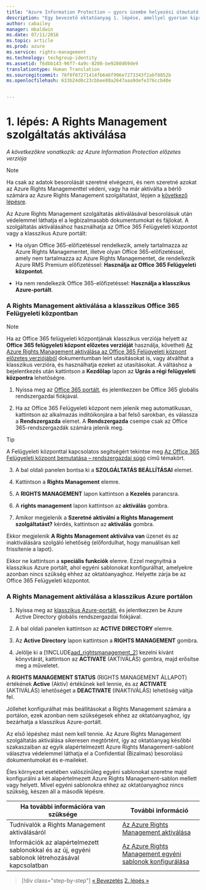 ```yaml
---
title: "Azure Information Protection – gyors üzembe helyezési útmutató – 1. lépés | Azure Rights Management"
description: "Egy bevezető oktatóanyag 1. lépése, amellyel gyorsan kipróbálhatja a szervezetnél a Microsoft Azure Information Protection szolgáltatást csupán 4, körülbelül 10 perc alatt végrehajtható lépésben."
author: cabailey
manager: mbaldwin
ms.date: 07/11/2016
ms.topic: article
ms.prod: azure
ms.service: rights-management
ms.technology: techgroup-identity
ms.assetid: f6dbb143-96f7-4a9c-8208-be9280d69de9
translationtype: Human Translation
ms.sourcegitcommit: 78f0f07271414fb646f996e7273343f2abf8852b
ms.openlocfilehash: 633b24d0c23cbbee88a2647aaa9defe376ccb40e


---
```


# 1. lépés: A Rights Management szolgáltatás aktiválása
 
*A következőkre vonatkozik: az Azure Information Protection előzetes verziója*

> [!NOTE]
>Ha csak az adatok besorolását szeretné elvégezni, és nem szeretné azokat az Azure Rights Managementtel védeni, vagy ha már aktiválta a bérlő számára az Azure Rights Management szolgáltatást, lépjen a [következő lépésre](infoprotect-tutorial-step2.md). 

Az Azure Rights Management szolgáltatás aktiválásával besorolásuk után védelemmel láthatja el a legbizalmasabb dokumentumokat és fájlokat. A szolgáltatás aktiválásához használhatja az Office 365 Felügyeleti központot vagy a klasszikus Azure portált:

-   Ha olyan Office 365-előfizetéssel rendelkezik, amely tartalmazza az Azure Rights Managementet, illetve olyan Office 365-előfizetéssel, amely nem tartalmazza az Azure Rights Managementet, de rendelkezik Azure RMS Premium előfizetéssel: **Használja az Office 365 Felügyeleti központot**.

-   Ha nem rendelkezik Office 365-előfizetéssel: **Használja a klasszikus Azure-portált**.

### A Rights Management aktiválása a klasszikus Office 365 Felügyeleti központban

> [!NOTE]
> Ha az Office 365 felügyeleti központjának klasszikus verziója helyett az **Office 365 felügyeleti központ előzetes verzióját** használja, követheti [Az Azure Rights Management aktiválása az Office 365 Felügyeleti központ előzetes verziójából](../deploy-use/activate-office365-preview.md) dokumentumban leírt utasításokat is, vagy átválthat a klasszikus verzióra, és használhatja ezeket az utasításokat. A váltáshoz a bejelentkezés után kattintson a **Kezdőlap** lapon az **Ugrás a régi felügyeleti központra** lehetőségre.

1.  Nyissa meg az [Office 365 portált](https://portal.office.com/), és jelentkezzen be Office 365 globális rendszergazdai fiókjával.

2.  Ha az Office 365 Felügyeleti központ nem jelenik meg automatikusan, kattintson az alkalmazás indítóikonjára a bal felső sarokban, és válassza a **Rendszergazda** elemet. A **Rendszergazda** csempe csak az Office 365-rendszergazdák számára jelenik meg.

  > [!TIP]
  > A Felügyeleti központtal kapcsolatos segítségért tekintse meg [Az Office 365 Felügyeleti központ bemutatása – rendszergazdai súgó](https://support.office.com/article/About-the-Office-365-admin-center-Admin-Help-58537702-d421-4d02-8141-e128e3703547) című témakört.

3.  A bal oldali panelen bontsa ki a **SZOLGÁLTATÁS BEÁLLÍTÁSAI** elemet.

4.  Kattintson a **Rights Management** elemre.

5.  A **RIGHTS MANAGEMENT** lapon kattintson a **Kezelés** parancsra.

6.  A **rights management** lapon kattintson az **aktiválás** gombra.

7.  Amikor megjelenik a **Szeretné aktiválni a Rights Management szolgáltatást?** kérdés, kattintson az **aktiválás** gombra.

Ekkor megjelenik **A Rights Management aktiválva van** üzenet és az inaktiválására szolgáló lehetőség (előfordulhat, hogy manuálisan kell frissítenie a lapot).

Ekkor ne kattintson a **speciális funkciók** elemre. Ezzel megnyitná a klasszikus Azure portált, ahol egyéni sablonokat konfigurálhat, amelyekre azonban nincs szükség ehhez az oktatóanyaghoz. Helyette zárja be az Office 365 Felügyeleti központot.

### A Rights Management aktiválása a klasszikus Azure portálon

1.  Nyissa meg az [klasszikus Azure-portált](http://go.microsoft.com/fwlink/p/?LinkID=275081), és jelentkezzen be Azure Active Directory globális rendszergazdai fiókjával.

2.  A bal oldali panelen kattintson az **ACTIVE DIRECTORY** elemre.

3.  Az **Active Directory** lapon kattintson a **RIGHTS MANAGEMENT** gombra.

4.  Jelölje ki a [!INCLUDE[aad_rightsmanagement_2](../includes/aad_rightsmanagement_2_md.md)] kezelni kívánt könyvtárát, kattintson az **ACTIVATE** (AKTIVÁLÁS) gombra, majd erősítse meg a műveletet.

A **RIGHTS MANAGEMENT STATUS** (RIGHTS MANAGEMENT ÁLLAPOT) értékének **Active** (Aktív) értékűnek kell lennie, és az **ACTIVATE** (AKTIVÁLÁS) lehetőséget a **DEACTIVATE** (INAKTIVÁLÁS) lehetőség váltja fel.

Jóllehet konfigurálhat más beállításokat a Rights Management számára a portálon, ezek azonban nem szükségesek ehhez az oktatóanyaghoz, így bezárhatja a klasszikus Azure-portált.

Az első lépéshez mást nem kell tennie. Az Azure Rights Management szolgáltatás aktiválása sikeresen megtörtént, így az oktatóanyag későbbi szakaszaiban az egyik alapértelmezett Azure Rights Management-sablont választva védelemmel láthatja el a Confidential (Bizalmas) besorolású dokumentumokat és e-maileket.

Éles környezet esetében valószínűleg egyéni sablonokat szeretne majd konfigurálni a két alapértelmezett Azure Rights Management-sablon mellett vagy helyett. Mivel egyéni sablonokra ehhez az oktatóanyaghoz nincs szükség, készen áll a második lépésre.

|Ha további információra van szüksége|További információ|
|--------------------------------|--------------------------|
|Tudnivalók a Rights Management aktiválásáról|[Az Azure Rights Management aktiválása](../deploy-use/activate-service.md)|
|Információk az alapértelmezett sablonokkal és az új, egyéni sablonok létrehozásával kapcsolatban|[Az Azure Rights Management egyéni sablonok konfigurálása](../deploy-use/configure-custom-templates.md)|

>[!div class="step-by-step"]
[&#171; Bevezetés](infoprotect-quick-start-tutorial.md)
[2. lépés &#187;](infoprotect-tutorial-step2.md)



<!--HONumber=Jul16_HO3-->


